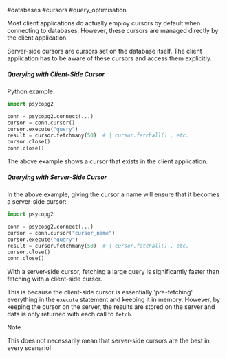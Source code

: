 #databases #cursors #query_optimisation

Most client applications do actually employ cursors by default when connecting to databases. However, these cursors are managed directly by the client application.

Server-side cursors are cursors set on the database itself. The client application has to be aware of these cursors and access them explicitly.

##### Querying with Client-Side Cursor

Python example:

```python
import psycopg2

conn = psycopg2.connect(...)
cursor = conn.cursor()
cursor.execute("query")
result = cursor.fetchmany(50)  # | cursor.fetchall() , etc.
cursor.close()
conn.close()
```

The above example shows a cursor that exists in the client application.

##### Querying with Server-Side Cursor

In the above example, giving the cursor a name will ensure that it becomes a server-side cursor:

```python
import psycopg2

conn = psycopg2.connect(...)
cursor = conn.cursor("cursor_name")
cursor.execute("query")
result = cursor.fetchmany(50)  # | cursor.fetchall() , etc.
cursor.close()
conn.close()
```

With a server-side cursor, fetching a large query is significantly faster than fetching with a client-side cursor.

This is because the client-side cursor is essentially 'pre-fetching' everything in the `execute` statement and keeping it in memory. However, by keeping the cursor on the server, the results are stored on the server and data is only returned with each call to `fetch`.


> [!NOTE]
> This does not necessarily mean that server-side cursors are the best in every scenario!

